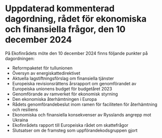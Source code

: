 # Uppdaterad kommenterad dagordning, rådet för ekonomiska och finansiella frågor, den 10 december 2024

På Ekofinrådets möte den 10 december 2024 finns följande punkter på dagordningen:

* Reformpaketet för tullunionen
* Översyn av energiskattedirektivet
* Aktuella lagstiftningsförslag om finansiella tjänster
* Europeiska revisionsrättens årsrapport om genomförandet av Europeiska unionens budget för budgetåret 2023
* Genomförande av ramverket för ekonomisk styrning
* Den ekonomiska återhämtningen i Europa
* Rådets genomförandebeslut inom ramen för faciliteten för återhämtning och resiliens
* Ekonomiska och finansiella konsekvenser av Rysslands angrepp mot Ukraina
* Ekofinrådets rapport till Europeiska rådet om skattefrågor
* Slutsatser om de framsteg som uppförandekodsgruppen gjort
